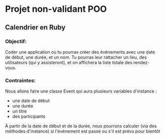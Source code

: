 # Projet non-validant POO

## Calendrier en Ruby

### Objectif: 

Coder une application où tu pourras créer des événements avec une date de début, une durée, et un nom. Tu pourras leur rattacher un lieu, des utilisateurs (qui y assisteront), et on affichera la liste totale des rendez-vous.

### Contraintes:

Nous allons faire une classe Event qui aura plusieurs variables d'instance : 
- une date de début
- une durée 
- un titre
- des participants 

À partir de la date de début et de la durée, nous pourrons calculer (via des méthodes d'instance) si l'événement est passé ou s'il est prévu pour bientôt

